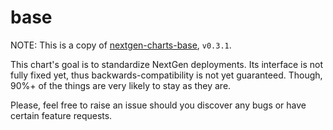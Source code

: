 # base

NOTE: This is a copy of [nextgen-charts-base](https://github.com/shellagilehub/nextgen-charts-base), `v0.3.1`.

This chart's goal is to standardize NextGen deployments. Its interface is not fully fixed yet, thus backwards-compatibility is not yet guaranteed. Though, 90%+ of the things are very likely to stay as they are.

Please, feel free to raise an issue should you discover any bugs or have certain feature requests.
